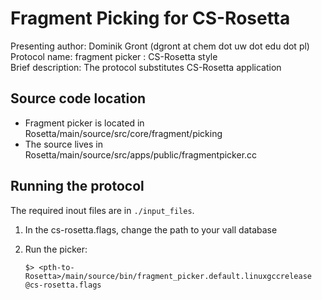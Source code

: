 Fragment Picking for CS-Rosetta
===============================

Presenting author: Dominik Gront (dgront at chem dot uw dot edu dot pl)  
Protocol name: fragment picker : CS-Rosetta style  
Brief description: The protocol substitutes CS-Rosetta application

Source code location
--------------------

* Fragment picker is located in Rosetta/main/source/src/core/fragment/picking
* The source lives in Rosetta/main/source/src/apps/public/fragmentpicker.cc

Running the protocol 
----------------------------

The required inout files are in `./input_files`.

1. In the cs-rosetta.flags, change the path to your vall database
2. Run the picker:

   ```
   $> <pth-to-Rosetta>/main/source/bin/fragment_picker.default.linuxgccrelease @cs-rosetta.flags
   ```
